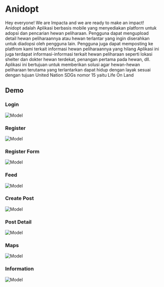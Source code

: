 # Anidopt

Hey everyone! We are Impacta and we are ready to make an impact!
Anidopt adalah Aplikasi berbasis mobile yang menyediakan platform untuk adopsi dan pencarian hewan peliharaan. Pengguna dapat mengupload detail hewan peliharaannya atau hewan terlantar yang ingin diserahkan untuk diadopsi oleh pengguna lain. Pengguna juga dapat memposting ke platfrom kami terkait informasi hewan peliharaannya yang hilang Aplikasi ini juga terdapat informasi-informasi terkait hewan peliharaan seperti lokasi shelter dan dokter hewan terdekat, penangan pertama pada hewan, dll. Aplikasi ini bertujuan untuk memberikan solusi agar hewan-hewan peliharaan terutama yang terlantarkan dapat hidup dengan layak sesuai dengan tujuan United Nation SDGs nomor 15 yaitu Life On Land

## Demo

### Login
![Model](https://github.com/mushafa21/anidopt/blob/main/screenshot/img_screenshot_login.png)

### Register
![Model](https://github.com/mushafa21/anidopt/blob/main/screenshot/img_screenshot_register.png)

### Register Form
![Model](https://github.com/mushafa21/anidopt/blob/main/screenshot/img_screenshot_register_form.png)

### Feed
![Model](https://github.com/mushafa21/anidopt/blob/main/screenshot/img_screenshot_feed.png)

### Create Post
![Model](https://github.com/mushafa21/anidopt/blob/main/screenshot/img_screenshot_create_post.png)

### Post Detail
![Model](https://github.com/mushafa21/anidopt/blob/main/screenshot/img_screenshot_post_detail.png)

### Maps
![Model](https://github.com/mushafa21/anidopt/blob/main/screenshot/img_screenshot_maps.png)

### Information
![Model](https://github.com/mushafa21/anidopt/blob/main/screenshot/img_screenshot_information.png)